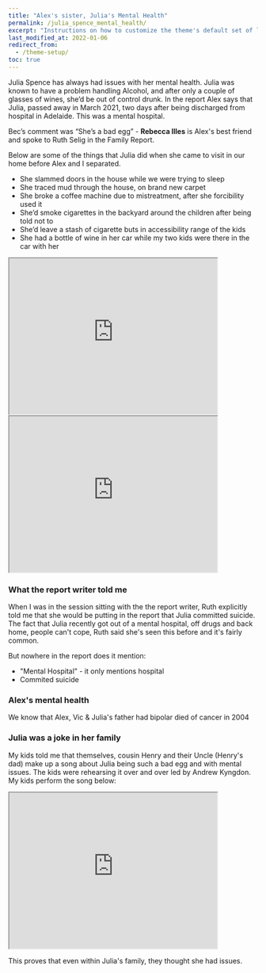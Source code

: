 ```yaml
---
title: "Alex's sister, Julia's Mental Health"
permalink: /julia_spence_mental_health/
excerpt: "Instructions on how to customize the theme's default set of layouts, includes, and stylesheets when using the Ruby Gem version."
last_modified_at: 2022-01-06
redirect_from:
  - /theme-setup/
toc: true
---
```


Julia Spence has always had issues with her mental health. Julia was known to have a problem handling Alcohol, and after only a couple of glasses of wines, she’d be out of control drunk. In the report Alex says that Julia, passed away in March 2021, two days after being discharged from hospital in Adelaide. This was a mental hospital.

Bec’s comment was “She’s a bad egg” - **Rebecca Illes** is Alex's best friend and spoke to Ruth Selig in the Family Report. 

Below are some of the things that Julia did when she came to visit in our home before Alex and I separated. 

- She slammed doors in the house while we were trying to sleep
- She traced mud through the house, on brand new carpet
- She broke a coffee machine due to mistreatment, after she forcibility used it
- She’d smoke cigarettes in the backyard around the children after being told not to
- She’d leave a stash of cigarette buts in accessibility range of the kids
- She had a bottle of wine in her car while my two kids were there in the car with her


<iframe width="420" height="315"
    src="https://www.youtube.com/embed/zGeWNbt47RA?playlist=zGeWNbt47RA&loop=1&Version=3&autoplay=1&mute=1&showinfo=1&rel=0">
</iframe>

<br>

<iframe width="420" height="315"
    src="https://www.youtube.com/embed/0MGPuNncgLQ?playlist=0MGPuNncgLQ&loop=1&Version=3&autoplay=1&mute=1&showinfo=1&rel=0">
</iframe>


### What the report writer told me

When I was in the session sitting with the the report writer, Ruth explicitly told me that she would be putting in the report that Julia committed suicide. The fact that Julia recently got out of a mental hospital, off drugs and back home, people can't cope, Ruth said she's seen this before and it's fairly common. 

But nowhere in the report does it mention:
- "Mental Hospital" - it only mentions hospital
- Commited suicide
### Alex's mental health

We know that Alex, Vic & Julia's father had bipolar died of cancer in 2004

### Julia was a joke in her family

My kids told me that themselves, cousin Henry and their Uncle (Henry's dad) make up a song about Julia being such a bad egg and with mental issues. The kids were rehearsing it over and over led by Andrew Kyngdon. My kids perform the song below:

<iframe width="420" height="315"
    src="https://www.youtube.com/embed/I_K9du6qQ-0?playlist=I_K9du6qQ-0&loop=1&Version=3&autoplay=1&mute=1&showinfo=1&rel=0">
</iframe>

This proves that even within Julia's family, they thought she had issues.